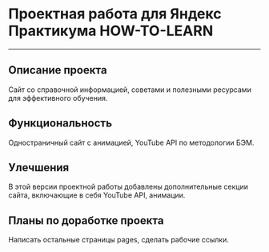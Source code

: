 # Проектная работа для Яндекс Практикума HOW-TO-LEARN 
--------------------------------------------------------- 
## Описание проекта 
Сайт со справочной информацией, советами и полезными ресурсами для эффективного обучения. 
## Функциональность 
Одностраничный сайт с анимацией, YouTube API по методологии БЭМ.
## Улечшения 
В этой версии проектной работы добавлены дополнительные секции сайта, включающие в себя YouTube API, анимации. 
## Планы по доработке проекта 
Написать остальные страницы pages, сделать рабочие ссылки. 
